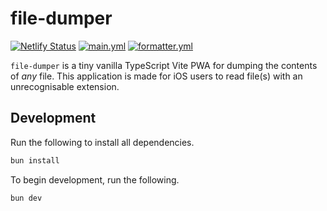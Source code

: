 # file-dumper

[![Netlify Status](https://api.netlify.com/api/v1/badges/3dde66de-6b7f-4237-b2a7-0d683368da4d/deploy-status)](https://app.netlify.com/sites/file-dumper/deploys)
[![main.yml](https://github.com/winstxnhdw/file-dumper/actions/workflows/main.yml/badge.svg)](https://github.com/winstxnhdw/file-dumper/actions/workflows/main.yml)
[![formatter.yml](https://github.com/winstxnhdw/file-dumper/actions/workflows/formatter.yml/badge.svg)](https://github.com/winstxnhdw/file-dumper/actions/workflows/formatter.yml)

`file-dumper` is a tiny vanilla TypeScript Vite PWA for dumping the contents of *any* file. This application is made for iOS users to read file(s) with an unrecognisable extension.

## Development

Run the following to install all dependencies.

```bash
bun install
```

To begin development, run the following.

```bash
bun dev
```
